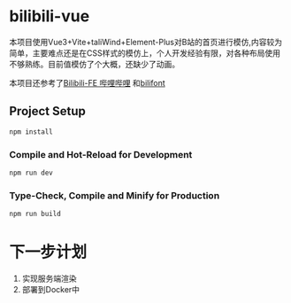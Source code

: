 # bilibili-vue

本项目使用Vue3+Vite+taliWind+Element-Plus对B站的首页进行模仿,内容较为简单，主要难点还是在CSS样式的模仿上，个人开发经验有限，对各种布局使用不够熟练。目前值模仿了个大概，还缺少了动画。

本项目还参考了[Bilibili-FE 哔哩哔哩](https://gitee.com/chinchan-mole/bilibili) 和[bilifont](https://gitee.com/chinchan-mole/bilifont)

## Project Setup

```sh
npm install
```

### Compile and Hot-Reload for Development

```sh
npm run dev
```

### Type-Check, Compile and Minify for Production

```sh
npm run build
```

# 下一步计划

1. 实现服务端渲染
2. 部署到Docker中
